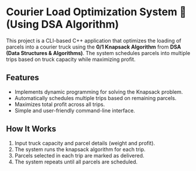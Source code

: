 # Courier Load Optimization System 🚚 (Using DSA Algorithm)

This project is a CLI-based C++ application that optimizes the loading of parcels into a courier truck using the **0/1 Knapsack Algorithm** from **DSA (Data Structures & Algorithms)**. The system schedules parcels into multiple trips based on truck capacity while maximizing profit.

## Features

- Implements dynamic programming for solving the Knapsack problem.
- Automatically schedules multiple trips based on remaining parcels.
- Maximizes total profit across all trips.
- Simple and user-friendly command-line interface.

## How It Works

1. Input truck capacity and parcel details (weight and profit).
2. The system runs the knapsack algorithm for each trip.
3. Parcels selected in each trip are marked as delivered.
4. The system repeats until all parcels are scheduled.
